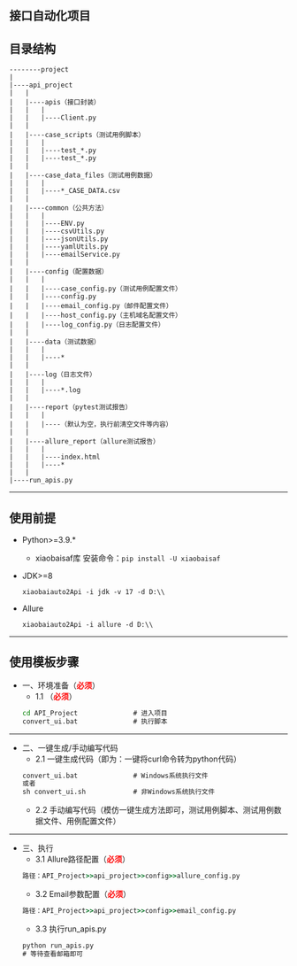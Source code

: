 ## 接口自动化项目


## 目录结构
```text
--------project
| 
|----api_project
|   |
|   |----apis（接口封装）
|   |   |
|   |   |----Client.py
|   |
|   |----case_scripts（测试用例脚本）
|   |   |
|   |   |----test_*.py
|   |   |----test_*.py
|   |
|   |----case_data_files（测试用例数据）
|   |   |
|   |   |----*_CASE_DATA.csv
|   |
|   |----common（公共方法）
|   |   |
|   |   |----ENV.py
|   |   |----csvUtils.py
|   |   |----jsonUtils.py
|   |   |----yamlUtils.py
|   |   |----emailService.py
|   |
|   |----config（配置数据）
|   |   |
|   |   |----case_config.py（测试用例配置文件）
|   |   |----config.py
|   |   |----email_config.py（邮件配置文件）
|   |   |----host_config.py（主机域名配置文件）
|   |   |----log_config.py（日志配置文件）
|   |
|   |----data（测试数据）
|   |   |
|   |   |----*
|   |
|   |----log（日志文件）
|   |   |
|   |   |----*.log
|   |
|   |----report（pytest测试报告）
|   |   |
|   |   |----（默认为空，执行前清空文件等内容）
|   |
|   |----allure_report（allure测试报告）
|   |   |
|   |   |----index.html
|   |   |----*
|   |
|----run_apis.py
```
----
## 使用前提
- Python>=3.9.*
  - xiaobaisaf库
  安装命令：`pip install -U xiaobaisaf`
- JDK>=8 
  
  `xiaobaiauto2Api -i jdk -v 17 -d D:\\`

- Allure

  `xiaobaiauto2Api -i allure -d D:\\`
-----

## 使用模板步骤

- 一、环境准备（<b style="color:red">必须</b>）
  - 1.1 （<b style="color:red">必须</b>）
  ```cmd
  cd API_Project              # 进入项目
  convert_ui.bat              # 执行脚本
  ```
----
- 二、一键生成/手动编写代码
  - 2.1 一键生成代码（即为：一键将curl命令转为python代码）
  ```cmd
  convert_ui.bat              # Windows系统执行文件
  或者
  sh convert_ui.sh            # 非Windows系统执行文件
  ```
  - 2.2 手动编写代码（模仿一键生成方法即可，测试用例脚本、测试用例数据文件、用例配置文件）
---

- 三、执行
  - 3.1 Allure路径配置（<b style="color:red">必须</b>）
  ```cmd
  路径：API_Project>>api_project>>config>>allure_config.py
  ```
  - 3.2 Email参数配置（<b style="color:red">必须</b>）
  ```cmd
  路径：API_Project>>api_project>>config>>email_config.py
  ```
  - 3.3 执行run_apis.py
  ```cmd
  python run_apis.py
  # 等待查看邮箱即可
  ```
